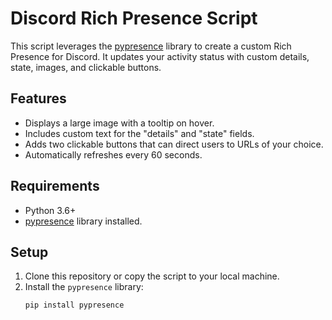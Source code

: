 # Discord Rich Presence Script

This script leverages the [pypresence](https://pypi.org/project/pypresence/) library to create a custom Rich Presence for Discord. It updates your activity status with custom details, state, images, and clickable buttons.

## Features

- Displays a large image with a tooltip on hover.
- Includes custom text for the "details" and "state" fields.
- Adds two clickable buttons that can direct users to URLs of your choice.
- Automatically refreshes every 60 seconds.

## Requirements

- Python 3.6+
- [pypresence](https://pypi.org/project/pypresence/) library installed.

## Setup

1. Clone this repository or copy the script to your local machine.
2. Install the `pypresence` library:
   ```bash
   pip install pypresence
